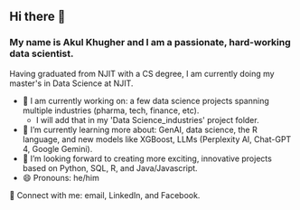 ## Hi there 👋

### My name is Akul Khugher and I am a passionate, hard-working data scientist. 

Having graduated from NJIT with a CS degree, I am currently doing my master's in Data Science at NJIT.

- 🔭 I am currently working on: a few data science projects spanning multiple industries (pharma, tech, finance, etc).
  - I will add that in my 'Data Science_industries' project folder. 
- 🌱 I’m currently learning more about: GenAI, data science, the R language, and new models like XGBoost, LLMs (Perplexity AI, Chat-GPT 4, Google Gemini).
- 👯 I’m looking forward to creating more exciting, innovative projects based on Python, SQL, R, and Java/Javascript.
- 😄 Pronouns: he/him

🔗 Connect with me: email, LinkedIn, and Facebook.


<!--
**AkulCoder/akulcoder** is a ✨ _special_ ✨ repository because its `README.md` (this file) appears on your GitHub profile.

Here are some ideas to get you started:

- 🔭 I’m currently working on ...
- 🌱 I’m currently learning ...
- 👯 I’m looking to collaborate on ...
- 🤔 I’m looking for help with ...
- 💬 Ask me about ...
- 📫 How to reach me: ...
- 😄 Pronouns: ...
- ⚡ Fun fact: ...
-->
